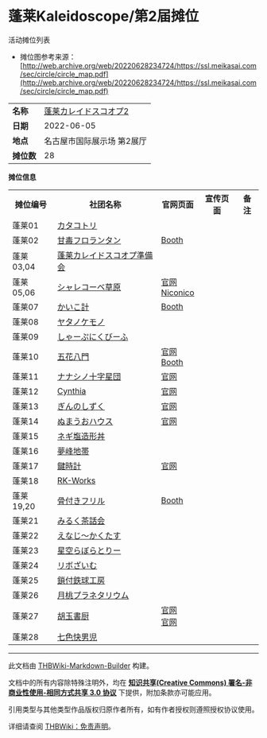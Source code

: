 # 蓬莱Kaleidoscope/第2届摊位

<!-- source html: G:\repos\THBWiki-Markdown-Builder\THBWikiMarkdown\Temp\main\2\2b\ns0%3A%E8%93%AC%E8%8E%B1Kaleidoscope%2F%E7%AC%AC2%E5%B1%8A%E6%91%8A%E4%BD%8D.html -->

活动摊位列表

- 摊位图参考来源：[http://web.archive.org/web/20220628234724/https://ssl.meikasai.com/sec/circle/circle_map.pdf](http://web.archive.org/web/20220628234724/https://ssl.meikasai.com/sec/circle/circle_map.pdf)

  
  

  


<table>

<tbody><tr>
<td><b>名称</b></td>
<td><a href="/%E8%93%AC%E8%8E%B1Kaleidoscope#2" title="蓬莱Kaleidoscope">蓬莱カレイドスコオプ2</a>
</td></tr>
<tr>
<td><b>日期</b></td>
<td>2022-06-05
</td></tr>
<tr>
<td><b>地点</b></td>
<td>名古屋市国际展示场 第2展厅
</td></tr>
<tr>
<td><b>摊位数</b></td>
<td>28
</td></tr></tbody></table>


 **摊位信息**   

<table><tbody><tr><th>摊位编号</th><th>社团名称</th><th>官网页面</th><th>宣传页面</th><th>备注</th></tr><tr><td id="カタコトリ">蓬莱01</td><td><a href="./カタコトリ.md" title="カタコトリ">カタコトリ</a></td><td></td><td></td><td></td></tr>
<tr><td id="甘毒フロランタン">蓬莱02</td><td><a href="./甘毒フロランタン.md" title="甘毒フロランタン">甘毒フロランタン</a></td><td><a rel="nofollow" class="external text" href="https://laspberry.booth.pm/">Booth</a></td><td></td><td></td></tr>
<tr><td id="蓬莱カレイドスコオプ準備会">蓬莱03,04</td><td><a href="/index.php?title=%E8%93%AC%E8%8E%B1%E3%82%AB%E3%83%AC%E3%82%A4%E3%83%89%E3%82%B9%E3%82%B3%E3%82%AA%E3%83%97%E6%BA%96%E5%82%99%E4%BC%9A&amp;action=edit&amp;redlink=1" class="new" title="蓬莱カレイドスコオプ準備会（页面不存在）">蓬莱カレイドスコオプ準備会</a></td><td></td><td></td><td></td></tr>
<tr><td id="シャレコーベ草原">蓬莱05,06</td><td><a href="./シャレコーベ草原.md" title="シャレコーベ草原">シャレコーベ草原</a></td><td><a rel="nofollow" class="external text" href="http://blogs.yahoo.co.jp/bassclarinet12/">官网</a><br><a rel="nofollow" class="external text" href="http://sp.nicovideo.jp/user/10506645">Niconico</a></td><td></td><td></td></tr>
<tr><td id="かいこ計">蓬莱07</td><td><a href="./かいこ計.md" title="かいこ計">かいこ計</a></td><td><a rel="nofollow" class="external text" href="https://nostalgiclock.booth.pm/">Booth</a></td><td></td><td></td></tr>
<tr><td id="ヤタノケモノ">蓬莱08</td><td><a href="/index.php?title=%E3%83%A4%E3%82%BF%E3%83%8E%E3%82%B1%E3%83%A2%E3%83%8E&amp;action=edit&amp;redlink=1" class="new" title="ヤタノケモノ（页面不存在）">ヤタノケモノ</a></td><td></td><td></td><td></td></tr>
<tr><td id="しゃーぷにくびーふ">蓬莱09</td><td><a href="/index.php?title=%E3%81%97%E3%82%83%E3%83%BC%E3%81%B7%E3%81%AB%E3%81%8F%E3%81%B3%E3%83%BC%E3%81%B5&amp;action=edit&amp;redlink=1" class="new" title="しゃーぷにくびーふ（页面不存在）">しゃーぷにくびーふ</a></td><td></td><td></td><td></td></tr>
<tr><td id="五花八門">蓬莱10</td><td><a href="./五花八門.md" title="五花八門">五花八門</a></td><td><a rel="nofollow" class="external text" href="http://circle-goka.blog.jp/">官网</a><br><a rel="nofollow" class="external text" href="https://circle-goka.booth.pm/">Booth</a></td><td></td><td></td></tr>
<tr><td id="ナナシノ十字星団">蓬莱11</td><td><a href="./ナナシノ十字星団.md" title="ナナシノ十字星団">ナナシノ十字星団</a></td><td><a rel="nofollow" class="external text" href="http://www7a.biglobe.ne.jp/~hosizora/">官网</a></td><td></td><td></td></tr>
<tr><td id="Cynthia">蓬莱12</td><td><a href="./Cynthia.md" title="Cynthia">Cynthia</a></td><td><a rel="nofollow" class="external text" href="http://cynthia.cc/">官网</a></td><td></td><td></td></tr>
<tr><td id="ぎんのしずく">蓬莱13</td><td><a href="./ぎんのしずく.md" title="ぎんのしずく">ぎんのしずく</a></td><td><a rel="nofollow" class="external text" href="http://yuki.kitune.info/ginsizu/">官网</a></td><td></td><td></td></tr>
<tr><td id="ぬまうおハウス">蓬莱14</td><td><a href="./ぬまうおハウス.md" title="ぬまうおハウス">ぬまうおハウス</a></td><td><a rel="nofollow" class="external text" href="http://souswampert.wixsite.com/numauohouse">官网</a></td><td></td><td></td></tr>
<tr><td id="ネギ塩造形丼">蓬莱15</td><td><a href="/index.php?title=%E3%83%8D%E3%82%AE%E5%A1%A9%E9%80%A0%E5%BD%A2%E4%B8%BC&amp;action=edit&amp;redlink=1" class="new" title="ネギ塩造形丼（页面不存在）">ネギ塩造形丼</a></td><td></td><td></td><td></td></tr>
<tr><td id="夢峰地帯">蓬莱16</td><td><a href="/index.php?title=%E5%A4%A2%E5%B3%B0%E5%9C%B0%E5%B8%AF&amp;action=edit&amp;redlink=1" class="new" title="夢峰地帯（页面不存在）">夢峰地帯</a></td><td></td><td></td><td></td></tr>
<tr><td id="鍵時計">蓬莱17</td><td><a href="./鍵時計.md" title="鍵時計">鍵時計</a></td><td><a rel="nofollow" class="external text" href="http://kagipen.web.fc2.com/">官网</a></td><td></td><td></td></tr>
<tr><td id="RK-Works">蓬莱18</td><td><a href="/index.php?title=RK-Works&amp;action=edit&amp;redlink=1" class="new" title="RK-Works（页面不存在）">RK-Works</a></td><td></td><td></td><td></td></tr>
<tr><td id="骨付きフリル">蓬莱19,20</td><td><a href="./骨付きフリル.md" title="骨付きフリル">骨付きフリル</a></td><td><a rel="nofollow" class="external text" href="https://honetsukifrill.booth.pm/">Booth</a></td><td></td><td></td></tr>
<tr><td id="みるく茶話会">蓬莱21</td><td><a href="/index.php?title=%E3%81%BF%E3%82%8B%E3%81%8F%E8%8C%B6%E8%A9%B1%E4%BC%9A&amp;action=edit&amp;redlink=1" class="new" title="みるく茶話会（页面不存在）">みるく茶話会</a></td><td></td><td></td><td></td></tr>
<tr><td id="えなじ～かくたす">蓬莱22</td><td><a href="/index.php?title=%E3%81%88%E3%81%AA%E3%81%98%EF%BD%9E%E3%81%8B%E3%81%8F%E3%81%9F%E3%81%99&amp;action=edit&amp;redlink=1" class="new" title="えなじ～かくたす（页面不存在）">えなじ～かくたす</a></td><td></td><td></td><td></td></tr>
<tr><td id="星空らぼらとりー">蓬莱23</td><td><a href="/index.php?title=%E6%98%9F%E7%A9%BA%E3%82%89%E3%81%BC%E3%82%89%E3%81%A8%E3%82%8A%E3%83%BC&amp;action=edit&amp;redlink=1" class="new" title="星空らぼらとりー（页面不存在）">星空らぼらとりー</a></td><td></td><td></td><td></td></tr>
<tr><td id="リボざいむ">蓬莱24</td><td><a href="/index.php?title=%E3%83%AA%E3%83%9C%E3%81%96%E3%81%84%E3%82%80&amp;action=edit&amp;redlink=1" class="new" title="リボざいむ（页面不存在）">リボざいむ</a></td><td></td><td></td><td></td></tr>
<tr><td id="鎖付鉄球工房">蓬莱25</td><td><a href="/index.php?title=%E9%8E%96%E4%BB%98%E9%89%84%E7%90%83%E5%B7%A5%E6%88%BF&amp;action=edit&amp;redlink=1" class="new" title="鎖付鉄球工房（页面不存在）">鎖付鉄球工房</a></td><td></td><td></td><td></td></tr>
<tr><td id="月桃プラネタリウム">蓬莱26</td><td><a href="/index.php?title=%E6%9C%88%E6%A1%83%E3%83%97%E3%83%A9%E3%83%8D%E3%82%BF%E3%83%AA%E3%82%A6%E3%83%A0&amp;action=edit&amp;redlink=1" class="new" title="月桃プラネタリウム（页面不存在）">月桃プラネタリウム</a></td><td></td><td></td><td></td></tr>
<tr><td id="胡玉書厨">蓬莱27</td><td><a href="./胡玉書厨.md" title="胡玉書厨">胡玉書厨</a></td><td><a rel="nofollow" class="external text" href="http://kodamagohan.g2.xrea.com/index.html">官网</a><br><a rel="nofollow" class="external text" href="http://www.geocities.co.jp/Bookend-Kenji/8181/">官网</a></td><td></td><td></td></tr>
<tr><td id="七色快男児">蓬莱28</td><td><a href="./七色快男児.md" title="七色快男児">七色快男児</a></td><td></td><td></td><td></td></tr></tbody></table>







---

此文档由 [THBWiki-Markdown-Builder](https://github.com/Delsin-Yu/THBWiki-Markdown-Builder) 构建。

文档中的所有内容除特殊注明外，均在 [**知识共享(Creative Commons) 署名-非商业性使用-相同方式共享 3.0 协议**](https://creativecommons.org/licenses/by-sa/3.0/deed.zh-hans) 下提供，附加条款亦可能应用。

引用类型与其他类型作品版权归原作者所有，如有作者授权则遵照授权协议使用。

详细请查阅 [THBWiki：免责声明](https://thbwiki.cc/THBWiki:%E5%85%8D%E8%B4%A3%E5%A3%B0%E6%98%8E)。

